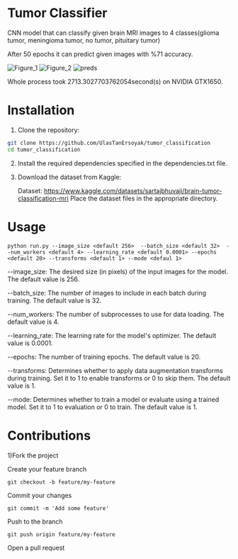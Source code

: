# Tumor Classifier

CNN model that can classify given brain MRI images  to 4 classes(glioma tumor, meningioma tumor, no tumor, pituitary tumor)

After 50 epochs it can predict given images with %71 accuracy.

![Figure_1](https://github.com/UlasTanErsoyak/tumor_classification/assets/92662728/ed91fc31-0dca-4382-9649-cb278082c714)
![Figure_2](https://github.com/UlasTanErsoyak/tumor_classification/assets/92662728/3a62abac-7b76-43d6-88fb-945b6f100e74)
![preds](https://github.com/UlasTanErsoyak/tumor_classification/assets/92662728/d1471176-c7b5-4964-9ad7-dedd62ade40b)


Whole process took 2713.3027703762054second(s) on NVIDIA GTX1650.

# Installation

1) Clone the repository:
```bash
git clone https://github.com/UlasTanErsoyak/tumor_classification
cd tumor_classification
```
2) Install the required dependencies specified in the dependencies.txt file.

3) Download the dataset from Kaggle:


    Dataset: https://www.kaggle.com/datasets/sartajbhuvaji/brain-tumor-classification-mri
    Place the dataset files in the appropriate directory.


# Usage

```python run.py --image_size <default 256>  --batch_size <default 32>  --num_workers <default 4> --learning_rate <default 0.0001> --epochs <default 20> --transforms <default 1> --mode <defaul 1>```

--image_size: The desired size (in pixels) of the input images for the model. The default value is 256.

--batch_size: The number of images to include in each batch during training. The default value is 32.

--num_workers: The number of subprocesses to use for data loading. The default value is 4.

--learning_rate: The learning rate for the model's optimizer. The default value is 0.0001.

--epochs: The number of training epochs. The default value is 20.

--transforms: Determines whether to apply data augmentation transforms during training. Set it to 1 to enable transforms or 0 to skip them. The default value is 1.

--mode: Determines whether to train a model or evaluate using a trained model. Set it to 1 to evaluation or 0 to train. The default value is 1.








# Contributions 
1)Fork the project

Create your feature branch 

```git checkout -b feature/my-feature```

Commit your changes 

``` git commit -m 'Add some feature' ```

Push to the branch 

``` git push origin feature/my-feature ```

Open a pull request


